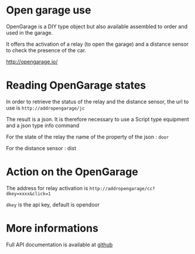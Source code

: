 # Open garage use

OpenGarage is a DIY type object but also available assembled to order and used in the garage.

It offers the activation of a relay (to open the garage) and a distance sensor to check the presence of the car.

<http://opengarage.io/>

# Reading OpenGarage states

In order to retrieve the status of the relay and the distance sensor, the url to use is ``http://addropengarage/jc``

The result is a json. It is therefore necessary to use a Script type equipment and a json type info command

For the state of the relay the name of the property of the json : ``door``

For the distance sensor : dist

# Action on the OpenGarage

The address for relay activation is ``http://addropengarage/cc?dkey=xxxx&click=1``

``dkey`` is the api key, default is opendoor

# More informations

Full API documentation is available at [github](https://github.com/OpenGarage/OpenGarage-Firmware/tree/master/docs)
